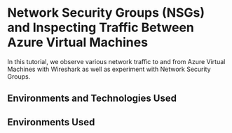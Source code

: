 <h1>Network Security Groups (NSGs) and Inspecting Traffic Between Azure Virtual Machines</h1>
<p>In this tutorial, we observe various network traffic to and from Azure Virtual Machines with Wireshark as well as experiment with Network Security Groups.</p>

<h2>Environments and Technologies Used</h2>


<h2>Environments Used </h2>
